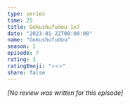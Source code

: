 ```yaml
---
type: series
time: 25
title: Gokushufudou 1x7
date: "2023-01-22T00:00:00"
name: "Gokushufudou"
season: 1
episode: 7
rating: 3
ratingEmoji: "⭐️⭐️⭐️"
share: false
---
```


_[No review was written for this episode]_

